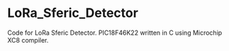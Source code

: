 # LoRa_Sferic_Detector
Code for LoRa Sferic Detector.  PIC18F46K22 written in C using Microchip XC8 compiler.
